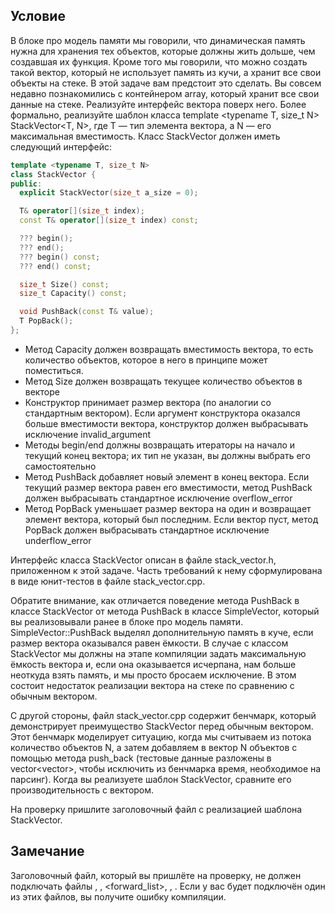 ## Условие
В блоке про модель памяти мы говорили, что динамическая память нужна для хранения тех объектов, которые должны жить дольше, чем создавшая их функция. Кроме того мы говорили, что можно создать такой вектор, который не использует память из кучи, а хранит все свои объекты на стеке. В этой задаче вам предстоит это сделать. Вы совсем недавно познакомились с контейнером array, который хранит все свои данные на стеке. Реализуйте интерфейс вектора поверх него. Более формально, реализуйте шаблон класса template <typename T, size_t N> StackVector<T, N>, где T — тип элемента вектора, а N — его максимальная вместимость. Класс StackVector должен иметь следующий интерфейс:

```c++
template <typename T, size_t N>
class StackVector {
public:
  explicit StackVector(size_t a_size = 0);

  T& operator[](size_t index);
  const T& operator[](size_t index) const;

  ??? begin();
  ??? end();
  ??? begin() const;
  ??? end() const;

  size_t Size() const;
  size_t Capacity() const;

  void PushBack(const T& value);
  T PopBack();
};
```
* Метод Capacity должен возвращать вместимость вектора, то есть количество объектов, которое в него в принципе может поместиться.
* Метод Size должен возвращать текущее количество объектов в векторе
* Конструктор принимает размер вектора (по аналогии со стандартным вектором). Если аргумент конструктора оказался больше вместимости вектора, конструктор должен выбрасывать исключение invalid_argument
* Методы begin/end должны возвращать итераторы на начало и текущий конец вектора; их тип не указан, вы должны выбрать его самостоятельно
* Метод PushBack добавляет новый элемент в конец вектора. Если текущий размер вектора равен его вместимости, метод PushBack должен выбрасывать стандартное исключение overflow_error
* Метод PopBack уменьшает размер вектора на один и возвращает элемент вектора, который был последним. Если вектор пуст, метод PopBack должен выбрасывать стандартное исключение underflow_error

Интерфейс класса StackVector описан в файле stack_vector.h, приложенном к этой задаче. Часть требований к нему сформулирована в виде юнит-тестов в файле stack_vector.cpp.

Обратите внимание, как отличается поведение метода PushBack в классе StackVector от метода PushBack в классе SimpleVector, который вы реализовывали ранее в блоке про модель памяти. SimpleVector::PushBack выделял дополнительную память в куче, если размер вектора оказывался равен ёмкости. В случае с классом StackVector мы должны на этапе компиляции задать максимальную ёмкость вектора и, если она оказывается исчерпана, нам больше неоткуда взять память, и мы просто бросаем исключение. В этом состоит недостаток реализации вектора на стеке по сравнению с обычным вектором.

С другой стороны, файл stack_vector.cpp содержит бенчмарк, который демонстрирует преимущество StackVector перед обычным вектором. Этот бенчмарк моделирует ситуацию, когда мы считываем из потока количество объектов N, а затем добавляем в вектор N объектов с помощью метода push_back (тестовые данные разложены в vector<vector<int>>, чтобы исключить из бенчмарка время, необходимое на парсинг). Когда вы реализуете шаблон StackVector, сравните его производительность с вектором.

На проверку пришлите заголовочный файл с реализацией шаблона StackVector.

## Замечание

Заголовочный файл, который вы пришлёте на проверку, не должен подключать файлы <vector>, <list>, <forward_list>, <deque>, <map>. Если у вас будет подключён один из этих файлов, вы получите ошибку компиляции.

